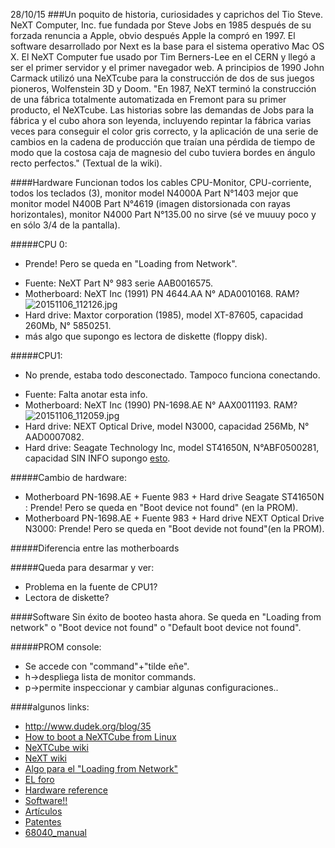 28/10/15
###Un poquito de historia, curiosidades y caprichos del Tio Steve.
NeXT Computer, Inc. fue fundada por Steve Jobs en 1985 después de su forzada renuncia a Apple, obvio después Apple la compró en 1997.
El software desarrollado por Next es la base para el sistema operativo Mac OS X.
El NeXT Computer fue usado por Tim Berners-Lee en el CERN y llegó a ser el primer servidor y el primer navegador web.
A principios de 1990 John Carmack utilizó una NeXTcube para la construcción de dos de sus juegos pioneros, Wolfenstein 3D y Doom.
"En 1987, NeXT terminó la construcción de una fábrica totalmente automatizada en Fremont para su primer producto, el NeXTcube. Las historias sobre las demandas de Jobs para la fábrica y el cubo ahora son leyenda, incluyendo repintar la fábrica varias veces para conseguir el color gris correcto, y la aplicación de una serie de cambios en la cadena de producción que traían una pérdida de tiempo de modo que la costosa caja de magnesio del cubo tuviera bordes en ángulo recto perfectos." (Textual de la wiki).

####Hardware
Funcionan todos los cables CPU-Monitor, CPU-corriente, todos los teclados (3), monitor model N4000A Part N°1403 mejor que monitor model N400B Part N°4619 (imagen distorsionada con rayas horizontales), monitor N4000 Part N°135.00 no sirve (sé ve muuuy poco y en sólo 3/4 de la pantalla).

#####CPU 0: 
 * Prende! Pero se queda en "Loading from Network". 
 + Fuente: NeXT Part N° 983 serie AAB0016575.
 + Motherboard: NeXT Inc (1991) PN 4644.AA N° ADA0010168. RAM?
![20151106_112126.jpg](https://bitbucket.org/repo/b46q7y/images/3015795550-20151106_112126.jpg)
 + Hard drive: Maxtor corporation (1985), model XT-87605, capacidad 260Mb, N° 5850251.
 + más algo que supongo es lectora de diskette (floppy disk).

#####CPU1: 
 * No prende, estaba todo desconectado. Tampoco funciona conectando.
 + Fuente: Falta anotar esta info.
 + Motherboard: NeXT Inc (1990) PN-1698.AE N° AAX0011193. RAM?
![20151106_112059.jpg](https://bitbucket.org/repo/b46q7y/images/4149666494-20151106_112059.jpg)
 + Hard drive: NEXT Optical Drive, model N3000, capacidad 256Mb, N° AAD0007082.
 + Hard drive: Seagate Technology Inc, model ST41650N, N°ABF0500281, capacidad SIN INFO supongo [esto](https://th99.bl4ckb0x.de/h/txt/4332.txt).

#####Cambio de hardware:
 + Motherboard PN-1698.AE + Fuente 983 + Hard drive Seagate ST41650N : Prende! Pero se queda en "Boot device not found" (en la PROM).
 + Motherboard PN-1698.AE + Fuente 983 +  Hard drive NEXT Optical Drive N3000: Prende! Pero se queda en "Boot devide not found"(en la PROM).

#####Diferencia entre las motherboards

#####Queda para desarmar y ver:
  + Problema en la fuente de CPU1? 
  + Lectora de diskette?

####Software
Sin éxito de booteo hasta ahora. Se queda en "Loading from network" o "Boot device not found" o "Default boot device not found".


#####PROM console: 
 + Se accede con "command"+"tilde eñe".
 + h->despliega lista de monitor commands.
 + p->permite inspeccionar y cambiar algunas configuraciones.. 

####algunos links:
+ http://www.dudek.org/blog/35
+ [How to boot a NeXTCube from Linux](http://www.nextcomputers.org/forums/viewtopic.php?t=2965)
+ [NeXTCube wiki](https://es.wikipedia.org/wiki/NeXTcube)
+ [NeXT wiki](https://es.wikipedia.org/wiki/NeXT#Primera_generaci.http://www.nextcomputers.org/NeXTfiles/Software/Diagnostic_Utilities/68040_manual.pdfC3.B3n)
+ [Algo para el "Loading from Network"](http://www.nextcomputers.org/forums/viewtopic.php?t=3686&sid=4e791aba2adb2f98a71e4f8c086327e5)
+ [EL foro](http://www.nextcomputers.org/forums/index.php?sid=833c7dd986b580141ab059bbedba8997)
+ [Hardware reference](https://docs.google.com/document/d/1CmCQ5rdU69MtfVcfgxzJ5aLT7VnopSbywILZrK9B_Ko/edit)
+ [Software!!](http://www.nextcomputers.org/NeXTfiles/Software/)
+ [Artículos](http://www.nextcomputers.org/NeXTfiles/Articles/)
+ [Patentes](http://www.nextcomputers.org/NeXTfiles/Articles/)
+ [68040_manual](http://www.nextcomputers.org/NeXTfiles/Software/Diagnostic_Utilities/68040_manual.pdf)
